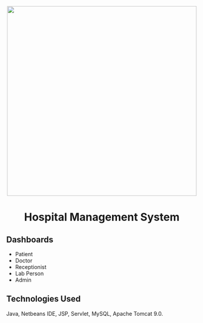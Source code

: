 
<p align="center">
  <img src="https://user-images.githubusercontent.com/49508237/113660960-cce03680-96c2-11eb-8607-b929ffc8931f.png" width="500" >
</p>
<h1 align="center">Hospital Management System<br/></h1>  


## Dashboards
- Patient
- Doctor
- Receptionist
- Lab Person
- Admin

## Technologies Used
Java, Netbeans IDE, JSP, Servlet, MySQL, Apache Tomcat 9.0.

